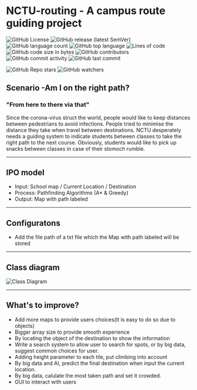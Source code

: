# NCTU-routing - A campus route guiding project

<img alt="GitHub License" src="https://img.shields.io/github/license/hankshyu/Campus-Routing?color=orange&logo=github"> <img alt="GitHub release (latest SemVer)" src="https://img.shields.io/github/v/release/hankshyu/Campus-Routing?color=orange&logo=github"> <img alt="GitHub language count" src="https://img.shields.io/github/languages/count/hankshyu/Campus-Routing"> <img alt="GitHub top language" src="https://img.shields.io/github/languages/top/hankshyu/Campus-Routing"> <img alt="Lines of code" src="https://img.shields.io/tokei/lines/github/hankshyu/Campus-Routing"> <img alt="GitHub code size in bytes" src="https://img.shields.io/github/languages/code-size/hankshyu/Campus-Routing"> <img alt="GitHub contributors" src="https://img.shields.io/github/contributors/hankshyu/Campus-Routing?logo=git&color=green"> <img alt="GitHub commit activity" src="https://img.shields.io/github/commit-activity/y/hankshyu/Campus-Routing?logo=git&color=green"> <img alt="GitHub last commit" src="https://img.shields.io/github/last-commit/hankshyu/Campus-Routing?logo=git&color=green">

<img alt="GitHub Repo stars" src="https://img.shields.io/github/stars/hankshyu/Campus-Routing?style=social"> <img alt="GitHub watchers" src="https://img.shields.io/github/watchers/hankshyu/Campus-Routing?style=social">


<h2>Scenario -Am I on the right path?</h2>

### "From here to there via that"
Since the corona-virus struct the world, people would like to keep distances between pedestrians to avoid infections. People tried to minimise the distance they take when travel
between destinations. NCTU desperately needs a guiding system to indicate students between classes to take the right path to the next course. Obviously, students would like to pick up snacks between classes in case of their stomoch rumble.
 
---
## IPO model

- Input: School map / Current Location / Destination
- Process: Pathfinding Algorithms (A* & Greedy)
- Output: Map with path labeled

---
## Configuratons
- Add the file path of a txt file which the Map with path labeled will be stored
---

## Class diagram
![Class Diagram](https://user-images.githubusercontent.com/67572824/86504523-fbf01180-bdeb-11ea-8746-f9cadf4a28d1.jpg)

---
## What's to improve?
- Add more maps to provide users choices(It is easy to do so due to objects)
- Bigger array size to provide smooth experience
- By locating the object of the destination to show the information
- Write a search system to allow user to search for spots, or by big data, suggest common choices for user.
- Adding height parameter to each tile, put climbing into account
- By big data and AI, predict the final destination when input the current location.
- By big data, calulate the most taken path and set it crowded.
- GUI to interact with users

